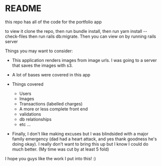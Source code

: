 # README
this repo has all of the code for the portfolio app

to view it clone the repo, then run bundle install, then run yarn install --check-files then run rails db:migrate. Then you can view on by running rails server

Things you may want to consider:

- This application renders images from image urls. I was going to a server that saves the images with s3.
- A lot of bases were covered in this app
- Things covered
  - Users
  - Images
  - Transactions (labelled charges)
  - A more or less complete front end
  - validations
  - db relationships 
  - etc ...
  
- Finally, I don't like making excuses but I was blindsided with a major family emergency (dad had a heart attack, and yes thank goodness he's doing okay). I really don't want to bring this up but I know I could do much better. (My time was cut by at least 5 fold)
  
I hope you guys like the work I put into this! :)
